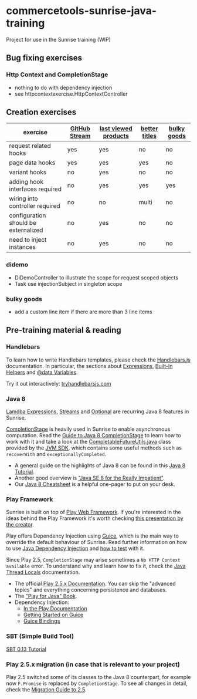 # commercetools-sunrise-java-training

Project for use in the Sunrise training (WIP)

## Bug fixing exercises

### Http Context and CompletionStage
* nothing to do with dependency injection
* see httpcontextexercise.HttpContextController

## Creation exercises

| exercise  | [GitHub Stream](app/githubstream/README.md) | [last viewed products](app/lastviewedproducts/README.md) |[better titles](app/bettertitles/README.md) |[bulky goods](app/bulkygoods/README.md) |
| ----------| --------------------------------------------|----------------------| ----------------------| ----------------------|
|request related hooks| yes | yes |no | no |
|page data hooks| yes | yes |yes |no |
|variant hooks|no|yes|no | no |
|adding hook interfaces required | no | yes |yes |yes |
| wiring into controller required  | no |no |multi|no |
| configuration should be externalized  | no |yes |no|no |
| need to inject instances  | no | yes |no|no |

### didemo
* DiDemoController to illustrate the scope for request scoped objects
* Task use injectionSubject in singleton scope

### bulky goods

* add a custom line item if there are more than 3 line items


## Pre-training material & reading

### Handlebars

To learn how to write Handlebars templates, please check the [Handlebars.js](http://handlebarsjs.com/) documentation. In particular, the sections about [Expressions](http://handlebarsjs.com/expressions.html), [Built-In Helpers](http://handlebarsjs.com/builtin_helpers.html) and [@data Variables](http://handlebarsjs.com/reference.html#data).

Try it out interactively: [tryhandlebarsjs.com](http://tryhandlebarsjs.com/)

### Java 8

[Lamdba Expressions](https://docs.oracle.com/javase/tutorial/java/javaOO/lambdaexpressions.html), [Streams](https://docs.oracle.com/javase/8/docs/api/java/util/stream/package-summary.html) and [Optional](https://docs.oracle.com/javase/8/docs/api/java/util/Optional.html) are recurring Java 8 features in Sunrise.

[CompletionStage](https://docs.oracle.com/javase/8/docs/api/java/util/concurrent/CompletionStage.html) is heavily used in Sunrise to enable asynchronous computation. Read the [Guide to Java 8 CompletionStage](http://www.nurkiewicz.com/2013/05/java-8-definitive-guide-to.html) to learn how to work with it and take a look at the [CompletableFutureUtils.java](http://commercetools.github.io/commercetools-jvm-sdk/apidocs/io/sphere/sdk/utils/CompletableFutureUtils.html) class provided by the [JVM SDK](https://github.com/commercetools/commercetools-jvm-sdk), which contains some useful methods such as `recoverWith` and `exceptionallyCompleted`.

* A general guide on the highlights of Java 8 can be found in this [Java 8 Tutorial](http://winterbe.com/posts/2014/03/16/java-8-tutorial/).
* Another good overview is ["Java SE 8 for the Really Impatient"](http://www.horstmann.com/java8/index.html).
* Our [Java 8 Cheatsheet](https://we.tl/lmnvCPmqTT) is a helpful one-pager to put on your desk.

### Play Framework

Sunrise is built on top of [Play Web Framework](https://www.playframework.com/). If you're interested in the ideas behind the Play Framework it's worth checking [this presentation by the creator](http://www.slideshare.net/jboner/going-reactive-eventdriven-scalable-resilient-systems).

Play offers Dependency Injection using [Guice](https://github.com/google/guice), which is the main way to override the default behaviour of Sunrise. Read further information on how to use [Java Dependency Injection](https://www.playframework.com/documentation/2.5.x/JavaDependencyInjection) and [how to test](https://www.playframework.com/documentation/2.5.x/JavaFunctionalTest#Injecting-tests) with it.

Since Play 2.5, `CompletionStage` may arise sometimes a `No HTTP Context available` error. To understand why and learn how to fix it, check the [Java Thread Locals](https://www.playframework.com/documentation/2.5.x/ThreadPools#Java-thread-locals) documentation.

* The official [Play 2.5.x Documentation](https://www.playframework.com/documentation/2.5.x/Home). You can skip the "advanced topics" and everything concerning persistence and databases.
* The ["Play for Java" Book](http://www.manning.com/leroux/).
* Dependency Injection:
  * [In the Play Documentation](https://www.playframework.com/documentation/2.5.x/JavaDependencyInjection) 
  * [Getting Started on Guice](https://github.com/google/guice/wiki/GettingStarted) 
  * [Guice Bindings](https://github.com/google/guice/wiki/Bindings)

### SBT (Simple Build Tool)

[SBT 0.13 Tutorial](http://www.scala-sbt.org/0.13/tutorial/index.html)

### Play 2.5.x migration (in case that is relevant to your project) 

Play 2.5 switched some of its classes to the Java 8 counterpart, for example now `F.Promise` is replaced by `CompletionStage`. To see all changes in detail, check the [Migration Guide to 2.5](https://www.playframework.com/documentation/2.5.x/JavaMigration25).
